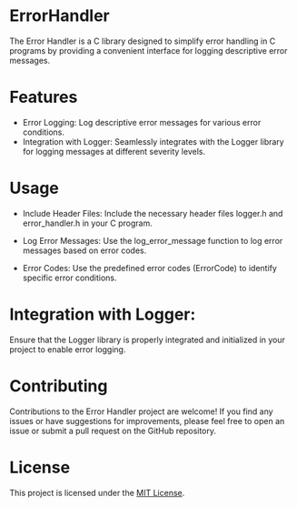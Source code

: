 # ErrorHandler
The Error Handler is a C library designed to simplify error handling in C programs by providing a convenient interface for logging descriptive error messages.

# Features
* Error Logging: Log descriptive error messages for various error conditions.
* Integration with Logger: Seamlessly integrates with the Logger library for logging messages at different severity levels.

# Usage
* Include Header Files:
Include the necessary header files logger.h and error_handler.h in your C program.

* Log Error Messages:
Use the log_error_message function to log error messages based on error codes.

* Error Codes:
Use the predefined error codes (ErrorCode) to identify specific error conditions.

# Integration with Logger:
Ensure that the Logger library is properly integrated and initialized in your project to enable error logging.

# Contributing
Contributions to the Error Handler project are welcome! If you find any issues or have suggestions for improvements, please feel free to open an issue or submit a pull request on the GitHub repository.

# License
This project is licensed under the [MIT License](LICENSE).
